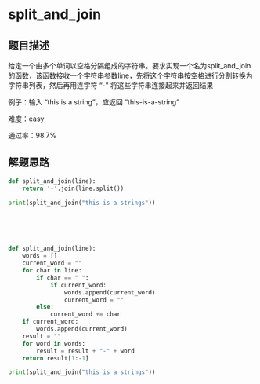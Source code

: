 

# split_and_join


## 题目描述
给定一个由多个单词以空格分隔组成的字符串。要求实现一个名为split_and_join的函数，该函数接收一个字符串参数line，先将这个字符串按空格进行分割转换为字符串列表，然后再用连字符 “-” 将这些字符串连接起来并返回结果

例子：输入 “this is a string”，应返回 “this-is-a-string”

难度：easy


通过率：98.7%

## 解题思路


```python
def split_and_join(line):
    return '-'.join(line.split())

print(split_and_join("this is a strings"))

```

<br>
<br>
<br>

```python
def split_and_join(line):
    words = []
    current_word = ""
    for char in line:
        if char == " ":
            if current_word:
                words.append(current_word)
                current_word = ""
        else:
            current_word += char
    if current_word:
        words.append(current_word)
    result = ""
    for word in words:
        result = result + "-" + word
    return result[1:-1]

print(split_and_join("this is a strings"))
```